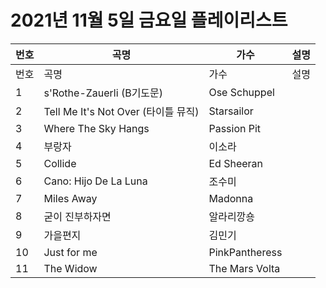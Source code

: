 # 2021년 11월 5일 금요일 플레이리스트

| 번호 | 곡명 | 가수 | 설명 |
|------|------|------|------|
| 번호 | 곡명 | 가수 | 설명 |
| 1 | s'Rothe-Zauerli (B기도문) | Ose Schuppel |  |
| 2 | Tell Me It's Not Over (타이틀 뮤직) | Starsailor |  |
| 3 | Where The Sky Hangs | Passion Pit |  |
| 4 | 부랑자 | 이소라 |  |
| 5 | Collide | Ed Sheeran |  |
| 6 | Cano: Hijo De La Luna | 조수미 |  |
| 7 | Miles Away | Madonna |  |
| 8 | 굳이 진부하자면 | 알라리깡숑 |  |
| 9 | 가을편지 | 김민기 |  |
| 10 | Just for me | PinkPantheress |  |
| 11 | The Widow | The Mars Volta |  |
